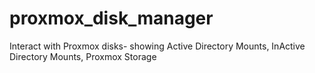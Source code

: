 # proxmox_disk_manager
Interact with Proxmox disks- showing Active Directory Mounts, InActive Directory Mounts,  Proxmox Storage
